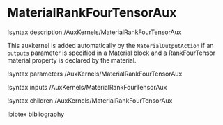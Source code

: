 # MaterialRankFourTensorAux

!syntax description /AuxKernels/MaterialRankFourTensorAux

This auxkernel is added automatically by the `MaterialOutputAction` if an
`outputs` parameter is specified in a Material block and a RankFourTensor
material property is declared by the material.

!syntax parameters /AuxKernels/MaterialRankFourTensorAux

!syntax inputs /AuxKernels/MaterialRankFourTensorAux

!syntax children /AuxKernels/MaterialRankFourTensorAux

!bibtex bibliography
